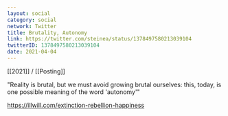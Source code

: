 ```yaml
---
layout: social
category: social
network: Twitter
title: Brutality, Autonomy
link: https://twitter.com/steinea/status/1378497580213039104
twitterID: 1378497580213039104
date: 2021-04-04
---
```


[[2021]] / [[Posting]]

"Reality is brutal, but we must avoid growing brutal ourselves: this, today, is one possible meaning of the word 'autonomy'"

<https://illwill.com/extinction-rebellion-happiness>
